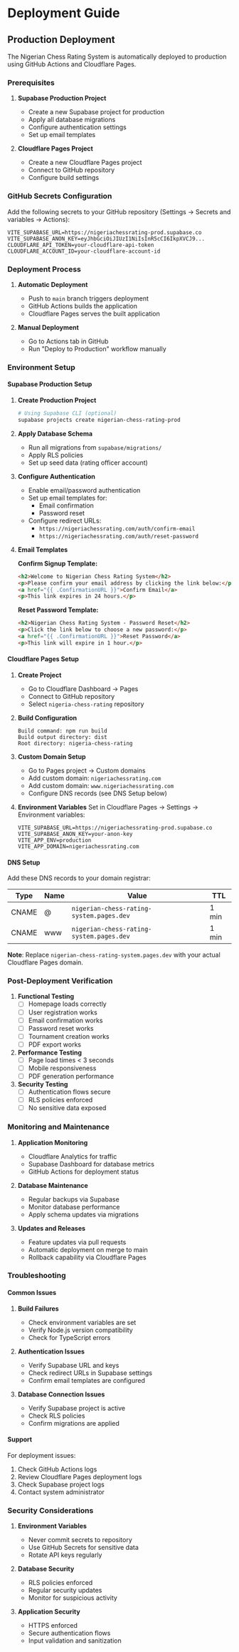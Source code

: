 # Deployment Guide

## Production Deployment

The Nigerian Chess Rating System is automatically deployed to production using GitHub Actions and Cloudflare Pages.

### Prerequisites

1. **Supabase Production Project**
   - Create a new Supabase project for production
   - Apply all database migrations
   - Configure authentication settings
   - Set up email templates

2. **Cloudflare Pages Project**
   - Create a new Cloudflare Pages project
   - Connect to GitHub repository
   - Configure build settings

### GitHub Secrets Configuration

Add the following secrets to your GitHub repository (Settings → Secrets and variables → Actions):

```
VITE_SUPABASE_URL=https://nigeriachessrating-prod.supabase.co
VITE_SUPABASE_ANON_KEY=eyJhbGciOiJIUzI1NiIsInR5cCI6IkpXVCJ9...
CLOUDFLARE_API_TOKEN=your-cloudflare-api-token
CLOUDFLARE_ACCOUNT_ID=your-cloudflare-account-id
```

### Deployment Process

1. **Automatic Deployment**
   - Push to `main` branch triggers deployment
   - GitHub Actions builds the application
   - Cloudflare Pages serves the built application

2. **Manual Deployment**
   - Go to Actions tab in GitHub
   - Run "Deploy to Production" workflow manually

### Environment Setup

#### Supabase Production Setup

1. **Create Production Project**

   ```bash
   # Using Supabase CLI (optional)
   supabase projects create nigerian-chess-rating-prod
   ```

2. **Apply Database Schema**
   - Run all migrations from `supabase/migrations/`
   - Apply RLS policies
   - Set up seed data (rating officer account)

3. **Configure Authentication**
   - Enable email/password authentication
   - Set up email templates for:
     - Email confirmation
     - Password reset
   - Configure redirect URLs:
     - `https://nigeriachessrating.com/auth/confirm-email`
     - `https://nigeriachessrating.com/auth/reset-password`

4. **Email Templates**

   **Confirm Signup Template:**

   ```html
   <h2>Welcome to Nigerian Chess Rating System</h2>
   <p>Please confirm your email address by clicking the link below:</p>
   <a href="{{ .ConfirmationURL }}">Confirm Email</a>
   <p>This link expires in 24 hours.</p>
   ```

   **Reset Password Template:**

   ```html
   <h2>Nigerian Chess Rating System - Password Reset</h2>
   <p>Click the link below to choose a new password:</p>
   <a href="{{ .ConfirmationURL }}">Reset Password</a>
   <p>This link will expire in 1 hour.</p>
   ```

#### Cloudflare Pages Setup

1. **Create Project**
   - Go to Cloudflare Dashboard → Pages
   - Connect to GitHub repository
   - Select `nigeria-chess-rating` repository

2. **Build Configuration**

   ```
   Build command: npm run build
   Build output directory: dist
   Root directory: nigeria-chess-rating
   ```

3. **Custom Domain Setup**
   - Go to Pages project → Custom domains
   - Add custom domain: `nigeriachessrating.com`
   - Add custom domain: `www.nigeriachessrating.com`
   - Configure DNS records (see DNS Setup below)

4. **Environment Variables**
   Set in Cloudflare Pages → Settings → Environment variables:
   ```
   VITE_SUPABASE_URL=https://nigeriachessrating-prod.supabase.co
   VITE_SUPABASE_ANON_KEY=your-anon-key
   VITE_APP_ENV=production
   VITE_APP_DOMAIN=nigeriachessrating.com
   ```

#### DNS Setup

Add these DNS records to your domain registrar:

| Type  | Name | Value                                    | TTL   |
| ----- | ---- | ---------------------------------------- | ----- |
| CNAME | @    | `nigerian-chess-rating-system.pages.dev` | 1 min |
| CNAME | www  | `nigerian-chess-rating-system.pages.dev` | 1 min |

**Note**: Replace `nigerian-chess-rating-system.pages.dev` with your actual Cloudflare Pages domain.

### Post-Deployment Verification

1. **Functional Testing**
   - [ ] Homepage loads correctly
   - [ ] User registration works
   - [ ] Email confirmation works
   - [ ] Password reset works
   - [ ] Tournament creation works
   - [ ] PDF export works

2. **Performance Testing**
   - [ ] Page load times < 3 seconds
   - [ ] Mobile responsiveness
   - [ ] PDF generation performance

3. **Security Testing**
   - [ ] Authentication flows secure
   - [ ] RLS policies enforced
   - [ ] No sensitive data exposed

### Monitoring and Maintenance

1. **Application Monitoring**
   - Cloudflare Analytics for traffic
   - Supabase Dashboard for database metrics
   - GitHub Actions for deployment status

2. **Database Maintenance**
   - Regular backups via Supabase
   - Monitor database performance
   - Apply schema updates via migrations

3. **Updates and Releases**
   - Feature updates via pull requests
   - Automatic deployment on merge to main
   - Rollback capability via Cloudflare Pages

### Troubleshooting

#### Common Issues

1. **Build Failures**
   - Check environment variables are set
   - Verify Node.js version compatibility
   - Check for TypeScript errors

2. **Authentication Issues**
   - Verify Supabase URL and keys
   - Check redirect URLs in Supabase settings
   - Confirm email templates are configured

3. **Database Connection Issues**
   - Verify Supabase project is active
   - Check RLS policies
   - Confirm migrations are applied

#### Support

For deployment issues:

1. Check GitHub Actions logs
2. Review Cloudflare Pages deployment logs
3. Check Supabase project logs
4. Contact system administrator

### Security Considerations

1. **Environment Variables**
   - Never commit secrets to repository
   - Use GitHub Secrets for sensitive data
   - Rotate API keys regularly

2. **Database Security**
   - RLS policies enforced
   - Regular security updates
   - Monitor for suspicious activity

3. **Application Security**
   - HTTPS enforced
   - Secure authentication flows
   - Input validation and sanitization
